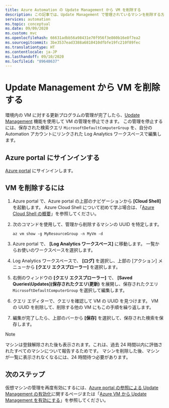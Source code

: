 ```yaml
---
title: Azure Automation の Update Management から VM を削除する
description: この記事では、Update Management で管理されているマシンを削除する方法について説明します。
services: automation
ms.topic: conceptual
ms.date: 09/09/2020
ms.custom: mvc
ms.openlocfilehash: 66631adbb56a98431e70f956f3e860b16e8f7ea2
ms.sourcegitcommit: 3be3537ead3388a6810410dfbfe19fc210f89fec
ms.translationtype: HT
ms.contentlocale: ja-JP
ms.lasthandoff: 09/10/2020
ms.locfileid: "89648637"
---
```

# <a name="remove-vms-from-update-management"></a>Update Management から VM を削除する

環境内の VM に対する更新プログラムの管理が完了したら、[Update Management](update-mgmt-overview.md) 機能を使用して VM の管理を停止できます。 この管理を停止するには、保存された検索クエリ `MicrosoftDefaultComputerGroup` を、自分の Automation アカウントにリンクされた Log Analytics ワークスペースで編集します。

## <a name="sign-into-the-azure-portal"></a>Azure portal にサインインする

[Azure portal](https://portal.azure.com) にサインインします。

## <a name="to-remove-your-vms"></a>VM を削除するには

1. Azure portal で、Azure portal の上部のナビゲーションから **[Cloud Shell]** を起動します。 Azure Cloud Shell について初めて学ぶ場合は、「[Azure Cloud Shell の概要](../../cloud-shell/overview.md)」を参照してください。

2. 次のコマンドを使用して、管理から削除するマシンの UUID を特定します。

    ```azurecli
    az vm show -g MyResourceGroup -n MyVm -d
    ```

3. Azure portal で、 **[Log Analytics ワークスペース]** に移動します。 一覧からお使いのワークスペースを選択します。

4. Log Analytics ワークスペースで、 **[ログ]** を選択し、上部の [アクション] メニューから **[クエリ エクスプローラー]** を選択します。

5. 右側のウィンドウの **[クエリ エクスプローラー]** で、 **[Saved Queries\Updates]\(保存されたクエリ\更新\)** を展開し、保存されたクエリ `MicrosoftDefaultComputerGroup` を選択して編集します。

6. クエリ エディターで、クエリを確認して VM の UUID を見つけます。 VM の UUID を削除して、削除する他の VM にもこの手順を繰り返します。

7. 編集が完了したら、上部のバーから **[保存]** を選択して、保存された検索を保存します。

>[!NOTE]
>マシンは登録解除された後も表示されます。これは、過去 24 時間以内に評価されたすべてのマシンについて報告するためです。 マシンを削除した後、マシンが一覧に表示されなくなるには、24 時間待つ必要があります。

## <a name="next-steps"></a>次のステップ

仮想マシンの管理を再度有効にするには、[Azure portal の参照による Update Management の有効化](update-mgmt-enable-portal.md)に関するページまたは「[Azure VM から Update Management を有効にする](update-mgmt-enable-vm.md)」を参照してください。